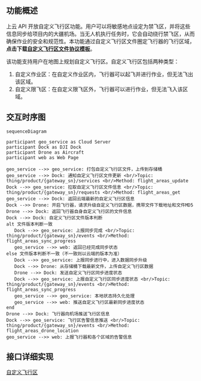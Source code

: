 ## 功能概述

上云 API 开放自定义飞行区功能。用户可以将敏感地点设定为禁飞区，并将这些信息同步给项目内的大疆机场。当无人机执行任务时，它会自动绕行禁飞区，从而确保作业的安全和规范性。本功能通过自定义飞行区文件圈定飞行器的飞行区域，**点击下载[自定义飞行区文件协议模板](https://terra-1-g.djicdn.com/fee90c2e03e04e8da67ea6f56365fc76/SDK%20%E6%96%87%E6%A1%A3/CloudAPI/custom-flight-area-file-template.json)**。

该功能支持用户在地图上规划自定义飞行区。自定义飞行区包括两种类型：

1. 自定义作业区：在自定义作业区内，飞行器可以起飞并进行作业，但无法飞出该区域。
2. 自定义限飞区：在自定义限飞区外，飞行器可以进行作业，但无法飞入该区域。



## 交互时序图

```mermaid
sequenceDiagram

participant geo_service as Cloud Server
participant Dock as DJI Dock
participant Drone as Aircraft
participant web as Web Page

geo_service -->> geo_service: 打包自定义飞行区文件，上传到存储桶
geo_service -->> Dock: 通知自定义飞行区文件更新 <br/>Topic: thing/product/{gateway_sn}/services <br/>Method: flight_areas_update
Dock -->> geo_service: 拉取自定义飞行区文件信息 <br/>Topic: thing/product/{gateway_sn}/requests <br/>Method: flight_areas_get
geo_service -->> Dock: 返回云端最新的自定义飞行区信息
Dock -->> Drone: 开启飞行器，请求升级自定义飞行区数据，携带文件下载地址和文件MD5
Drone -->> Dock: 返回飞行器自身自定义飞行区的文件信息
Dock -->> Dock: 自定义飞行区文件版本判断
alt 文件版本判断一致
   Dock -->> geo_service: 上报同步完成 <br/>Topic: thing/product/{gateway_sn}/events <br/>Method: flight_areas_sync_progress
   geo_service -->> web: 返回已经完成同步状态 
else 文件版本判断不一致（不一致则以云端的版本为准）
   Dock -->> geo_service: 上报同步进行中，进入数据同步升级
   Dock -->> Drone: 从存储桶下载最新文件，上传自定义飞行区数据
   Drone -->> Dock: 发送自定义飞行区同步进度状态
   Dock -->> geo_service: 上报自定义飞行区同步进度状态 <br/>Topic: thing/product/{gateway_sn}/events <br/>Method: flight_areas_sync_progress
   geo_service -->> geo_service: 本地状态持久化处理
   geo_service -->> web: 推送自定义飞行区最新同步进度状态
end
Drone -->> Dock: 飞行器向机场推送飞行区信息
Dock -->> geo_service: 飞行区告警信息推送 <br/>Topic: thing/product/{gateway_sn}/events <br/>Method: flight_areas_drone_location
geo_service -->> web: 上报飞行器和各个区域的告警信息
```

## 接口详细实现

[自定义飞行区](https://developer.dji.com/doc/cloud-api-tutorial/cn/api-reference/dock-to-cloud/mqtt/dock/dock2/custom-flight-area.html)
